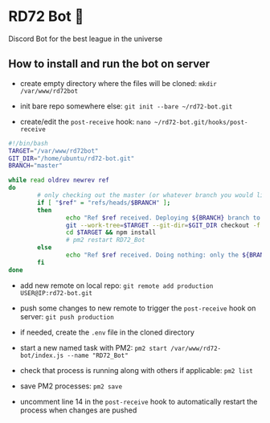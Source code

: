 # RD72 Bot :robot:

Discord Bot for the best league in the universe

## How to install and run the bot on server

- create empty directory where the files will be cloned:
`mkdir /var/www/rd72bot`

- init bare repo somewhere else:
`git init --bare ~/rd72-bot.git`

- create/edit the `post-receive` hook:
`nano ~/rd72-bot.git/hooks/post-receive`

```bash
#!/bin/bash
TARGET="/var/www/rd72bot"
GIT_DIR="/home/ubuntu/rd72-bot.git"
BRANCH="master"

while read oldrev newrev ref
do
        # only checking out the master (or whatever branch you would like to deploy)
        if [ "$ref" = "refs/heads/$BRANCH" ];
        then
                echo "Ref $ref received. Deploying ${BRANCH} branch to production..."
                git --work-tree=$TARGET --git-dir=$GIT_DIR checkout -f $BRANCH
                cd $TARGET && npm install
                # pm2 restart RD72_Bot
        else
                echo "Ref $ref received. Doing nothing: only the ${BRANCH} branch may be deployed on this server."
        fi
done
```

- add new remote on local repo:
`git remote add production USER@IP:rd72-bot.git`

- push some changes to new remote to trigger the `post-receive` hook on server:
`git push production`

- if needed, create the `.env` file in the cloned directory

- start a new named task with PM2:
`pm2 start /var/www/rd72-bot/index.js --name "RD72_Bot"`

- check that process is running along with others if applicable:
`pm2 list`

- save PM2 processes:
`pm2 save`

- uncomment line 14 in the `post-receive` hook to automatically restart the process when changes are pushed

